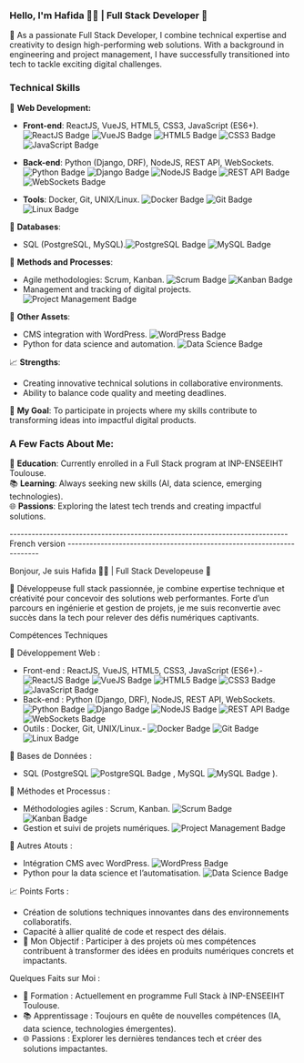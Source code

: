 ### Hello, I'm Hafida 👩‍💻 | Full Stack Developer 🚀

🌟 As a passionate Full Stack Developer, I combine technical expertise and creativity to design high-performing web solutions. With a background in engineering and project management, I have successfully transitioned into tech to tackle exciting digital challenges.

### Technical Skills

🔹 **Web Development:**

- **Front-end**: ReactJS, VueJS, HTML5, CSS3, JavaScript (ES6+). ![ReactJS Badge](https://img.shields.io/badge/ReactJS-61DAFB?style=flat&logo=react&logoColor=white) ![VueJS Badge](https://img.shields.io/badge/VueJS-4FC08D?style=flat&logo=vue.js&logoColor=white) ![HTML5 Badge](https://img.shields.io/badge/HTML5-E34F26?style=flat&logo=html5&logoColor=white) ![CSS3 Badge](https://img.shields.io/badge/CSS3-1572B6?style=flat&logo=css3&logoColor=white) ![JavaScript Badge](https://img.shields.io/badge/JavaScript-F7DF1E?style=flat&logo=javascript&logoColor=black)  

- **Back-end**: Python (Django, DRF), NodeJS, REST API, WebSockets.![Python Badge](https://img.shields.io/badge/Python-3776AB?style=flat&logo=python&logoColor=white) ![Django Badge](https://img.shields.io/badge/Django-092E20?style=flat&logo=django&logoColor=white) ![NodeJS Badge](https://img.shields.io/badge/Node.js-339933?style=flat&logo=node.js&logoColor=white)  ![REST API Badge](https://img.shields.io/badge/REST%20API-25A162?style=flat&logo=api&logoColor=white)  ![WebSockets Badge](https://img.shields.io/badge/WebSockets-4B0082?style=flat&logo=websocket&logoColor=white)  

- **Tools**: Docker, Git, UNIX/Linux. ![Docker Badge](https://img.shields.io/badge/Docker-2496ED?style=flat&logo=docker&logoColor=white) ![Git Badge](https://img.shields.io/badge/Git-F05032?style=flat&logo=git&logoColor=white) ![Linux Badge](https://img.shields.io/badge/Linux-FCC624?style=flat&logo=linux&logoColor=black)  

🔹 **Databases**:  
- SQL (PostgreSQL, MySQL).![PostgreSQL Badge](https://img.shields.io/badge/PostgreSQL-336791?style=flat&logo=postgresql&logoColor=white) ![MySQL Badge](https://img.shields.io/badge/MySQL-4479A1?style=flat&logo=mysql&logoColor=white)  

🔹 **Methods and Processes**:  
- Agile methodologies: Scrum, Kanban. ![Scrum Badge](https://img.shields.io/badge/Scrum-DA3A28?style=flat&logo=scrum&logoColor=white) ![Kanban Badge](https://img.shields.io/badge/Kanban-0072B1?style=flat&logo=kanban&logoColor=white)  
- Management and tracking of digital projects.   ![Project Management Badge](https://img.shields.io/badge/Project%20Management-FF7F50?style=flat&logo=project-management&logoColor=white)  

🔹 **Other Assets**:  
- CMS integration with WordPress.  ![WordPress Badge](https://img.shields.io/badge/WordPress-21759B?style=flat&logo=wordpress&logoColor=white)  
- Python for data science and automation.   ![Data Science Badge](https://img.shields.io/badge/Data%20Science-00BFFF?style=flat&logo=data-science&logoColor=white)  

📈 **Strengths**:  
- Creating innovative technical solutions in collaborative environments.  
- Ability to balance code quality and meeting deadlines.  

🎯 **My Goal**: To participate in projects where my skills contribute to transforming ideas into impactful digital products.

### A Few Facts About Me:
🔭 **Education**: Currently enrolled in a Full Stack program at INP-ENSEEIHT Toulouse.  
📚 **Learning**: Always seeking new skills (AI, data science, emerging technologies).  
🌐 **Passions**: Exploring the latest tech trends and creating impactful solutions.

----------------------------------------------------------------------------French version ----------------------------------------------------------------------


Bonjour, Je suis  Hafida 👩‍💻 | Full Stack Developeuse 🚀

🌟 Développeuse full stack passionnée, je combine expertise technique et créativité pour concevoir des solutions web performantes. 
Forte d’un parcours en ingénierie et gestion de projets, je me suis reconvertie avec succès dans la tech pour relever des défis numériques captivants.

Compétences Techniques

🔹 Développement Web :
- Front-end : ReactJS, VueJS, HTML5, CSS3, JavaScript (ES6+).- ![ReactJS Badge](https://img.shields.io/badge/ReactJS-61DAFB?style=flat&logo=react&logoColor=white)  ![VueJS Badge](https://img.shields.io/badge/VueJS-4FC08D?style=flat&logo=vue.js&logoColor=white)  ![HTML5 Badge](https://img.shields.io/badge/HTML5-E34F26?style=flat&logo=html5&logoColor=white)  ![CSS3 Badge](https://img.shields.io/badge/CSS3-1572B6?style=flat&logo=css3&logoColor=white)  ![JavaScript Badge](https://img.shields.io/badge/JavaScript-F7DF1E?style=flat&logo=javascript&logoColor=black)  
- Back-end : Python (Django, DRF), NodeJS, REST API, WebSockets.![Python Badge](https://img.shields.io/badge/Python-3776AB?style=flat&logo=python&logoColor=white)  ![Django Badge](https://img.shields.io/badge/Django-092E20?style=flat&logo=django&logoColor=white)  ![NodeJS Badge](https://img.shields.io/badge/Node.js-339933?style=flat&logo=node.js&logoColor=white)  ![REST API Badge](https://img.shields.io/badge/REST%20API-25A162?style=flat&logo=api&logoColor=white)  ![WebSockets Badge](https://img.shields.io/badge/WebSockets-4B0082?style=flat&logo=websocket&logoColor=white) 
- Outils : Docker, Git, UNIX/Linux.- ![Docker Badge](https://img.shields.io/badge/Docker-2496ED?style=flat&logo=docker&logoColor=white) ![Git Badge](https://img.shields.io/badge/Git-F05032?style=flat&logo=git&logoColor=white) ![Linux Badge](https://img.shields.io/badge/Linux-FCC624?style=flat&logo=linux&logoColor=black)  

🔹 Bases de Données :
- SQL (PostgreSQL ![PostgreSQL Badge](https://img.shields.io/badge/PostgreSQL-336791?style=flat&logo=postgresql&logoColor=white) , MySQL ![MySQL Badge](https://img.shields.io/badge/MySQL-4479A1?style=flat&logo=mysql&logoColor=white)  ).

🔹 Méthodes et Processus :
- Méthodologies agiles : Scrum, Kanban. ![Scrum Badge](https://img.shields.io/badge/Scrum-DA3A28?style=flat&logo=scrum&logoColor=white) ![Kanban Badge](https://img.shields.io/badge/Kanban-0072B1?style=flat&logo=kanban&logoColor=white)  
- Gestion et suivi de projets numériques. ![Project Management Badge](https://img.shields.io/badge/Project%20Management-FF7F50?style=flat&logo=project-management&logoColor=white)  

🔹 Autres Atouts :
- Intégration CMS avec WordPress. ![WordPress Badge](https://img.shields.io/badge/WordPress-21759B?style=flat&logo=wordpress&logoColor=white)  
- Python pour la data science et l’automatisation. ![Data Science Badge](https://img.shields.io/badge/Data%20Science-00BFFF?style=flat&logo=data-science&logoColor=white)  

📈 Points Forts :
- Création de solutions techniques innovantes dans des environnements collaboratifs.
- Capacité à allier qualité de code et respect des délais.
- 🎯 Mon Objectif : Participer à des projets où mes compétences contribuent à transformer des idées en produits numériques concrets et impactants.

Quelques Faits sur Moi :
- 🔭 Formation : Actuellement en programme Full Stack à INP-ENSEEIHT Toulouse.
- 📚 Apprentissage : Toujours en quête de nouvelles compétences (IA, data science, technologies émergentes).
- 🌐 Passions : Explorer les dernières tendances tech et créer des solutions impactantes.



